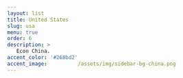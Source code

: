 ```yaml
---
layout: list
title: United States
slug: usa
menu: true
order: 6
description: >
   Econ China.
accent_color: '#268bd2'
accent_image:          /assets/img/sidebar-bg-china.png
---
```

